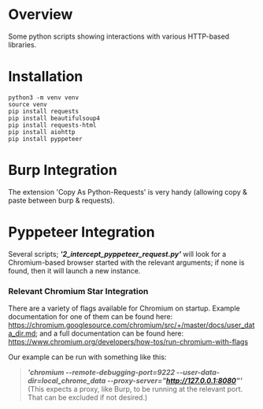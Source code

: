 # Overview

Some python scripts showing interactions with various HTTP-based libraries.

# Installation

    python3 -m venv venv
    source venv
    pip install requests
    pip install beautifulsoup4
    pip install requests-html
    pip install aiohttp
    pip install pyppeteer

# Burp Integration

The extension 'Copy As Python-Requests' is very handy (allowing copy & paste between burp & requests).

# Pyppeteer Integration

Several scripts; *__'2_intercept_pyppeteer_request.py'__* will look for a Chromium-based browser started with the relevant arguments; if none is found, then it will launch a new instance.

### Relevant Chromium Star Integration

There are a variety of flags available for Chromium on startup.  Example documentation for one of them can be found here: https://chromium.googlesource.com/chromium/src/+/master/docs/user_data_dir.md; and a full documentation can be found here: https://www.chromium.org/developers/how-tos/run-chromium-with-flags

Our example can be run with something like this:
>*__'chromium --remote-debugging-port=9222 --user-data-dir=local_chrome_data --proxy-server="http://127.0.0.1:8080"'__*
(This expects a proxy, like Burp, to be running at the relevant port.  That can be excluded if not desired.)